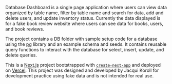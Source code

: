 Database Dashboard is a single page application where users can view data organized by table name, filter by table name and search for data, add and delete users, and update inventory status. Currently the data displayed is for a fake book review website where users can see data for books, users, and book reviews. 

The project contains a DB folder with sample setup code for a database using the [pg](https://www.npmjs.com/package/pg) library and an example schema and seeds. It contains reusable query functions to interact with the database for select, insert, update, and delete queries.

This is a [Next.js](https://nextjs.org/) project bootstrapped with [`create-next-app`](https://github.com/vercel/next.js/tree/canary/packages/create-next-app) and deployed on [Vercel](https://database-dashboard-woad.vercel.app/). This project was designed and developed by Jacqui Koroll for development practice using fake data and is not intended for real use.

